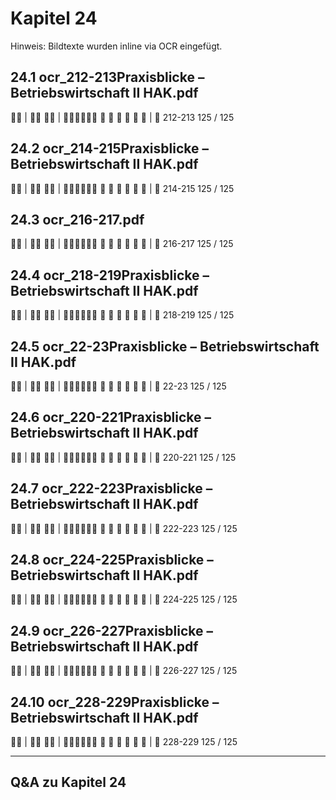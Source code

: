 # Kapitel 24

Hinweis: Bildtexte wurden inline via OCR eingefügt.

## 24.1 ocr_212-213Praxisblicke – Betriebswirtschaft II HAK.pdf
 | 
 | 
     
| 
212-213
125 / 125

## 24.2 ocr_214-215Praxisblicke – Betriebswirtschaft II HAK.pdf
 | 
 | 
     
| 
214-215
125 / 125

## 24.3 ocr_216-217.pdf
 | 
 | 
     
| 
216-217
125 / 125

## 24.4 ocr_218-219Praxisblicke – Betriebswirtschaft II HAK.pdf
 | 
 | 
     
| 
218-219
125 / 125

## 24.5 ocr_22-23Praxisblicke – Betriebswirtschaft II HAK.pdf
 | 
 | 
     
| 
22-23
125 / 125

## 24.6 ocr_220-221Praxisblicke – Betriebswirtschaft II HAK.pdf
 | 
 | 
     
| 
220-221
125 / 125

## 24.7 ocr_222-223Praxisblicke – Betriebswirtschaft II HAK.pdf
 | 
 | 
     
| 
222-223
125 / 125

## 24.8 ocr_224-225Praxisblicke – Betriebswirtschaft II HAK.pdf
 | 
 | 
     
| 
224-225
125 / 125

## 24.9 ocr_226-227Praxisblicke – Betriebswirtschaft II HAK.pdf
 | 
 | 
     
| 
226-227
125 / 125

## 24.10 ocr_228-229Praxisblicke – Betriebswirtschaft II HAK.pdf
 | 
 | 
     
| 
228-229
125 / 125

---
## Q&A zu Kapitel 24